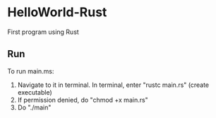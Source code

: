 # HelloWorld-Rust #

First program using Rust


## Run ## 
To run main.ms:
1. Navigate to it in terminal. In terminal, enter "rustc main.rs" (create executable)
2. If permission denied, do "chmod +x main.rs"
3. Do "./main"
